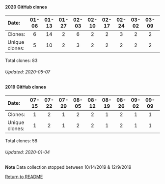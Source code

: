 #### 2020 GitHub clones
Date:		    |  01-06   |       01-13   |       01-27   |       02-03   |       02-10   |       02-17   |       02-24  |  03-02  |  03-09  |  03-23  |  03-30  |  04-06  |  04-13  |  04-20  |   04-27
|:---    |:---: |:---:  |:---:  |:---:  |:---:  |:---:  |:---:  |:---:  |:---:  |:---:  |:---:  |:---:  |:---:  |:---:  |:---:
Clones:		  | 6       |       14      |       2       |       6       |       2       |       2       |       3      |  2      |  2      |  1      |  1      |  6      |  4      |  14     |   1
Unique   clones:  | 5       |       10      |       2       |       3       |       2       |       2       |      2  |      2  |      2  |      1  |      1  |      6  |      3  |      11  |      1

Total clones: 83
###### Updated: 2020-05-07


#### 2019 GitHub clones
Date:    |        07-15   |       07-22   |       07-29   |       08-05   |       08-12   |       08-19   |       08-26   |       09-02   |       09-09   |  09-16  |  09-23  |  09-30  |  10-07  |  10-14  |  10-21  |  12-09  |  12-16  |  12-23 |  12-30
|:---    |:---:   |:---:  |:---:  |:---:  |:---:  |:---:  |:---:  |:---:  |:---:  |:---:  |:---:  |:---:  |:---:  |:---:  |:---:  |:---:  |:---:  |:---: |:---:
Clones:  |        1       |       2       |       1       |       2       |       2       |       1       |       2       |       1       |       1       |  1      |  2      |  1      |  7      |  12     |  1      |  2      |  2      |  8 | 9 
Unique   clones:  |       1       |       2       |       1       |       2       |       2       |       1       |       2       |       1       |       1  |      1  |      2  |      1  |      3  |      5  |      1  |      1  |      2  |      6 | 6

Total clones: 58
###### Updated: 2020-01-04
**Note**  Data collection stopped between 10/14/2019 & 12/9/2019

[Return to README](https://github.com/BradleyA/markit#markit)
